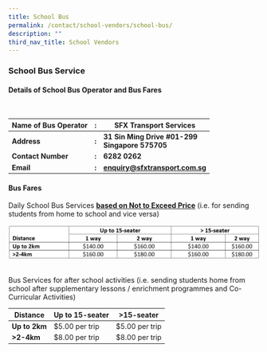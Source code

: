```yaml
---
title: School Bus
permalink: /contact/school-vendors/school-bus/
description: ""
third_nav_title: School Vendors
---
```

### **School Bus Service**
#### **Details of School Bus Operator and Bus Fares**

<br>


| Name of Bus Operator | : | SFX Transport Services |
| -------- | -------- | -------- |
| **Address**     | **:**     | **31 Sin Ming Drive #01-299<br> Singapore 575705**     |
| **Contact Number** | **:** | **6282 0262** |
| **Email** | **:**  | **enquiry@sfxtransport.com.sg** |


#### **Bus Fares**

Daily School Bus Services **<u>based on Not to Exceed Price</u>** (i.e. for sending students from home to 
school and vice versa)
<br>

![](/images/School%20Vendors/annotation%202023-07-25%20110410.jfif)

<br>
Bus Services for after school activities (i.e. sending students home from school after supplementary lessons / enrichment programmes and Co-Curricular Activities)

| Distance | Up to 15-seater | &gt;15-seater |
| -------- | -------- | -------- |
| **Up to 2km**     | $5.00 per trip     | $5.00 per trip    |
| **&gt;2-4km**     | $8.00 per trip    | $8.00 per trip   |